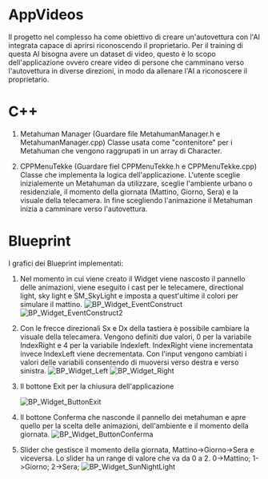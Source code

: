 # AppVideos
Il progetto nel complesso ha come obiettivo di creare un'autovettura con l'AI integrata capace di aprirsi riconoscendo il proprietario.
Per il training di questa AI bisogna avere un dataset di video, questo è lo scopo dell'applicazione ovvero creare video di persone che camminano
verso l'autovettura in diverse direzioni, in modo da allenare l'AI a riconoscere il proprietario.

# C++
1. Metahuman Manager (Guardare file MetahumanManager.h e MetahumanManager.cpp)
   Classe usata come "contenitore" per i Metahuman che vengono raggrupati in un array di Character.
   
3. CPPMenuTekke (Guardare fiel CPPMenuTekke.h e CPPMenuTekke.cpp)
   Classe che implementa la logica dell'applicazione. L'utente sceglie inizialemente un Metahuman da utilizzare,
   sceglie l'ambiente urbano o residenziale, il momento della giornata (Mattino, Giorno, Sera) e la visuale della telecamera.
   In fine scegliendo l'animazione il Metahuman inizia a camminare verso l'autovettura.  

# Blueprint
I grafici dei Blueprint implementati:
1. Nel momento in cui viene creato il Widget viene nascosto il pannello delle animazioni,
   viene eseguito i cast per le telecamere, directional light, sky light e SM_SkyLight e imposta
   a quest'ultime il colori per simulare il mattino.
![BP_Widget_EventConstruct](https://github.com/user-attachments/assets/c69eaf18-433e-4383-aa65-d33e850ea8fe)
![BP_Widget_EventConstruct2](https://github.com/user-attachments/assets/e7ea8a98-0b6c-4128-a1b0-37636506f1cf)

1. Con le frecce direzionali Sx e Dx della tastiera è possibile cambiare la visuale della telecamera.
   Vengono definiti due valori, 0 per la variabile IndexRight e 4 per la variabile Indexleft.
   IndexRight viene incrementata invece IndexLeft viene decrementata. Con l'input vengono cambiati i valori delle variabili
   consentendo di muoversi verso destra e verso sinistra.
![BP_Widget_Left](https://github.com/user-attachments/assets/2b2ede9e-20d3-4850-9628-0460d0875045)
![BP_Widget_Right](https://github.com/user-attachments/assets/a8168176-17e3-41ce-9fdd-5bcf5ef5d240)

3. Il bottone Exit per la chiusura dell'applicazione

   ![BP_Widget_ButtonExit](https://github.com/user-attachments/assets/29ddca9c-b660-4c99-bff3-1e77e63754c9)

5. Il bottone Conferma che nasconde il pannello dei metahuman e apre quello per la scelta delle animazioni,
   dell'ambiente e il momento della giornata.
![BP_Widget_ButtonConferma](https://github.com/user-attachments/assets/83a7ec20-d72d-43f8-9281-f86773c39a26)

6. Slider che gestisce il momento della giornata, Mattino->Giorno->Sera e viceversa.
   Lo slider ha un range di valore che va da 0 a 2. 0->Mattino; 1->Giorno; 2->Sera;
![BP_Widget_SunNightLight](https://github.com/user-attachments/assets/ed18615c-09a6-4f62-a46f-9014b21bacba)




